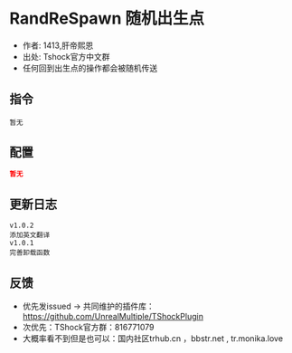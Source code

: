 # RandReSpawn 随机出生点

- 作者: 1413,肝帝熙恩
- 出处: Tshock官方中文群
- 任何回到出生点的操作都会被随机传送

## 指令

```
暂无
```

## 配置

```json
暂无
```

## 更新日志

```
v1.0.2
添加英文翻译
v1.0.1
完善卸载函数
```


## 反馈
- 优先发issued -> 共同维护的插件库：https://github.com/UnrealMultiple/TShockPlugin
- 次优先：TShock官方群：816771079
- 大概率看不到但是也可以：国内社区trhub.cn ，bbstr.net , tr.monika.love
